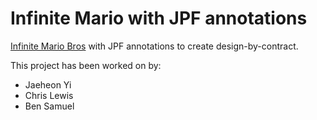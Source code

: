 Infinite Mario with JPF annotations
======================
[Infinite Mario Bros](http://www.mojang.com/notch/mario/) with JPF annotations
to create design-by-contract.

This project has been worked on by:
* Jaeheon Yi
* Chris Lewis
* Ben Samuel
